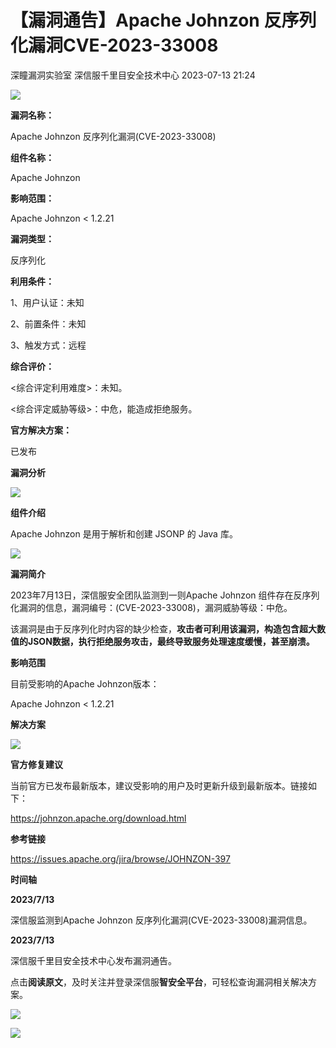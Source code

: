 #  【漏洞通告】Apache Johnzon 反序列化漏洞CVE-2023-33008   
深瞳漏洞实验室  深信服千里目安全技术中心   2023-07-13 21:24  
  
![](https://mmbiz.qpic.cn/mmbiz_gif/w8NHw6tcQ5wNia6zA8DGibbSLHtQGjuWibQpoLicbxoWbvqYIXeg2ib77eiaiaRADjFIJzFMmrib79trHGsG9DOG1n3FHA/640?wx_fmt=gif "")  
  
**漏洞名称：**  
  
Apache Johnzon 反序列化漏洞(CVE-2023-33008)  
  
**组件名称：**  
  
Apache Johnzon  
  
**影响范围：**  
  
Apache Johnzon < 1.2.21  
  
**漏洞类型：**  
  
反序列化  
  
**利用条件：**  
  
1、用户认证：未知  
  
2、前置条件：未知  
  
3、触发方式：远程  
  
**综合评价：**  
  
<综合评定利用难度>：未知。  
  
<综合评定威胁等级>：中危，能造成拒绝服务。  
  
**官方解决方案：**  
  
已发布  
  
  
  
  
  
**漏洞分析**  
  
![](https://mmbiz.qpic.cn/mmbiz_gif/w8NHw6tcQ5wNia6zA8DGibbSLHtQGjuWibQtibSoaTaW5IQzyTQUXKV8kfDO81G9VzkR2X9fP1YTRy6XlyR8xicf9vg/640?wx_fmt=gif "")  
  
**组件介绍**  
  
Apache Johnzon 是用于解析和创建 JSONP 的 Java 库。  
  
![](https://mmbiz.qpic.cn/mmbiz_gif/w8NHw6tcQ5wNia6zA8DGibbSLHtQGjuWibQtibSoaTaW5IQzyTQUXKV8kfDO81G9VzkR2X9fP1YTRy6XlyR8xicf9vg/640?wx_fmt=gif "")  
  
**漏洞简介**  
  
2023年7月13日，深信服安全团队监测到一则Apache Johnzon 组件存在反序列化漏洞的信息，漏洞编号：(CVE-2023-33008)，漏洞威胁等级：中危。  
  
  
该漏洞是由于反序列化时内容的缺少检查，**攻击者可利用该漏洞，构造包含超大数值的JSON数据，执行拒绝服务攻击，最终导致服务处理速度缓慢，甚至崩溃。**  
  
  
**影响范围**  
  
目前受影响的Apache Johnzon版本：  
  
Apache Johnzon < 1.2.21  
  
  
**解决方案**  
  
![](https://mmbiz.qpic.cn/mmbiz_gif/w8NHw6tcQ5wNia6zA8DGibbSLHtQGjuWibQtibSoaTaW5IQzyTQUXKV8kfDO81G9VzkR2X9fP1YTRy6XlyR8xicf9vg/640?wx_fmt=gif "")  
  
**官方修复建议**  
  
  
当前官方已发布最新版本，建议受影响的用户及时更新升级到最新版本。链接如下：  
  
https://johnzon.apache.org/download.html  
  
  
**参考链接**  
  
  
https://issues.apache.org/jira/browse/JOHNZON-397  
  
  
**时间轴**  
  
  
  
**2023/7/13**  
  
深信服监测到Apache Johnzon 反序列化漏洞(CVE-2023-33008)漏洞信息。  
  
  
**2023/7/13**  
  
深信服千里目安全技术中心发布漏洞通告。  
  
  
点击**阅读原文**，及时关注并登录深信服**智安全平台**，可轻松查询漏洞相关解决方案。  
  
![](https://mmbiz.qpic.cn/mmbiz_png/w8NHw6tcQ5wNia6zA8DGibbSLHtQGjuWibQoFSZTc4m47mcRIrOxibpcYySlNiacFDhxQwibTDlyaHEwib19eNVtTNrew/640?wx_fmt=png "")  
  
  
![](https://mmbiz.qpic.cn/mmbiz_jpg/w8NHw6tcQ5wNia6zA8DGibbSLHtQGjuWibQpbklBUfB7Wx3vvFvOcmBhLFe8HvAxEPPkAuyCJaE9rdl3WNUua8rhQ/640?wx_fmt=jpeg "")  
  
  
